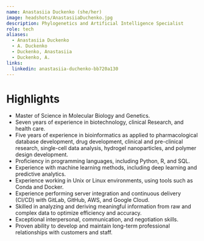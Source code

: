 ```yaml
---
name: Anastasiia Duckenko (she/her)
image: headshots/AnastasiiaDuchenko.jpg
description: Phylogenetics and Artificial Intelligence Specialist
role: tech
aliases:
  - Anastasiia Duckenko
  - A. Duckenko
  - Duckenko, Anastasiia
  - Duckenko, A.
links:
  linkedin: anastasiia-duchenko-bb720a130
---
```


# Highlights

- Master of Science in Molecular Biology and Genetics.
- Seven years of experience in biotechnology, clinical Research, and health care.
- Five years of experience in bioinformatics as applied to pharmacological database development, drug development, clinical and pre-clinical research, single-cell data analysis, hydrogel nanoparticles, and polymer design development.
- Proficiency in programming languages, including Python, R, and SQL.
- Experience with machine learning methods, including deep learning and predictive analytics.
- Experience working in Unix or Linux environments, using tools such as Conda and Docker.
- Experience performing server integration and continuous delivery (CI/CD) with GitLab, GitHub, AWS, and Google Cloud.
- Skilled in analyzing and deriving meaningful information from raw and complex data to optimize efficiency and accuracy.
- Exceptional interpersonal, communication, and negotiation skills.
- Proven ability to develop and maintain long-term professional relationships with customers and staff.